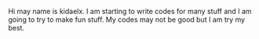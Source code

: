 Hi may name is kidaelx.
I am starting to write codes for many stuff and I am going to try to make fun stuff.
My codes may not be good but I am try my best.
